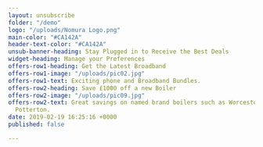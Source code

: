 ```yaml
---
layout: unsubscribe
folder: "/demo"
logo: "/uploads/Nomura Logo.png"
main-color: "#CA142A"
header-text-color: "#CA142A"
unsub-banner-heading: Stay Plugged in to Receive the Best Deals
widget-heading: Manage your Preferences
offers-row1-heading: Get the Latest Broadband
offers-row1-image: "/uploads/pic02.jpg"
offers-row1-text: Exciting phone and Broadband Bundles.
offers-row2-heading: Save £1000 off a new Boiler
offers-row2-image: "/uploads/pic09.jpg"
offers-row2-text: Great savings on named brand boilers such as Worcestor, Bosch and
  Potterton.
date: 2019-02-19 16:25:16 +0000
published: false

---
```

